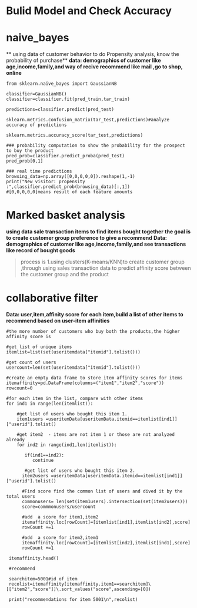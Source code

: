 # Bulid Model and Check Accuracy


# naive_bayes
** using data of customer behavior to do Propensity analysis, know the probability of purchase**
**data: demographics of customer like age,income,family,and way of recive recommend like mail ,go to shop, online**
```
from sklearn.naive_bayes import GaussianNB

classifier=GaussianNB()
classifier=classifier.fit(pred_train,tar_train)

predictions=classifier.predict(pred_test)

sklearn.metrics.confusion_matrix(tar_test,predictions)#analyze accuracy of predictions

sklearn.metrics.accuracy_score(tar_test,predictions)

### probability computation to show the probability for the prospect to buy the product
pred_prob=classifier.predict_proba(pred_test)
pred_prob[0,1]

### real time predictions
browsing_data=np.array([0,0,0,0,0]).reshape(1,-1)
print("New visitor: propensity :",classifier.predict_prob(browsing_data)[:,1])
#[0,0,0,0,0]means result of each feature amounts 
```

# Marked basket analysis
**using data sale transaction items to find items bought together**
**the goal is to create customer group preference to give a recommend**
**Data:  demographics of customer like age,income,family,and see transactions like record of bought goods**

>process is 1.using clusters(K-means/KNN)to create customer group ,through using sales transaction data to predict affinity score between the customer group and the product

# collaborative filter 
**Data: user,item,affinity score**
**for each item,build a list of other items to recommend based on user-item affinities**

```
#the more number of customers who buy both the products,the higher affinity score is 

#get list of unique items
itemlist=list(set(useritemdata["itemid"].tolist()))

#get count of users
usercount=len(set(useritemdata["itemid"].tolist()))

#create an empty data frame to store item affinity scores for items
itemaffinity=pd.DataFrame(columns=("item1","item2","score"))
rowcount=0

#for each item in the list, compare with other items
for ind1 in range(len(itemlist)):
    
    #get list of users who bought this item 1.
    item1users =useritemData[useritemData.itemid==itemlist[ind1]]["userid"].tolist()
    
    #get item2  - items are not item 1 or those are not analyzed already
    for ind2 in range(ind1,len(itemlist)):
      
       if(ind1==ind2):
          continue
          
       #get list of users who bought this item 2.
      item2users =useritemData[useritemData.itemid==itemlist[ind1]]["userid"].tolist()
      
      #Find score find the common list of users and dived it by the total users
      commonusers= len(set(item1users).intersection(set(item2users)))
      score=commmonusers/usercount
      
      #add  a score for item1,item2
      itemaffinity.loc[rowCount]=[itemlist[ind1],itemlist[ind2],score]
      rowCount +=1
      
      #add  a score for item2,item1
      itemaffinity.loc[rowCount]=[itemlist[ind2],itemlist[ind1],score]
      rowCount +=1
      
 itemaffinity.head()
 
 #recommend
 
 searchitem=5001#id of item
 recolist=itemaffinity[itemaffinity.item1==searchitem]\[["item2","score"]]\.sort_values("score",ascending=[0])
 
 print("recommendations for item 5001\n",recolist)
 
 ```
 


```
